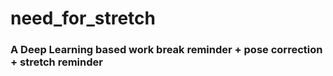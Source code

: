 # need_for_stretch
### A Deep Learning based work break reminder + pose correction + stretch reminder